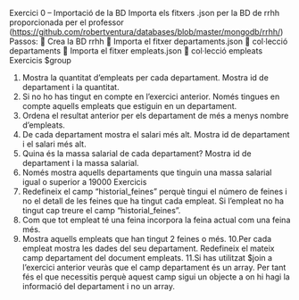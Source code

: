 Exercici 0 – Importació de la BD
Importa els fitxers .json per la BD de rrhh proporcionada per el professor
(https://github.com/robertventura/databases/blob/master/mongodb/rrhh/)
Passos:
 Crea la BD rrhh
 Importa el fitxer departaments.json  col·lecció departaments
 Importa el fitxer empleats.json  col·lecció empleats
Exercicis $group
1. Mostra la quantitat d’empleats per cada departament. Mostra id de departament i la
quantitat.
2. Si no ho has tingut en compte en l’exercici anterior. Només tingues en compte
aquells empleats que estiguin en un departament.
3. Ordena el resultat anterior per els departament de més a menys nombre
d’empleats.
4. De cada departament mostra el salari més alt. Mostra id de departament i el salari
més alt.
5. Quina és la massa salarial de cada departament? Mostra id de departament i la
massa salarial.
6. Només mostra aquells departaments que tinguin una massa salarial igual o
superior a 19000
Exercicis
7. Redefineix el camp “historial_feines” perquè tingui el número de feines i no el detall
de les feines que ha tingut cada empleat. Si l’empleat no ha tingut cap treure el
camp “historial_feines”.
8. Com que tot empleat té una feina incorpora la feina actual com una feina més.
9. Mostra aquells empleats que han tingut 2 feines o més.
10.Per cada empleat mostra les dades del seu departament. Redefineix el mateix
camp departament del document empleats.
11.Si has utilitzat $join a l’exercici anterior veuràs que el camp departament és un
array. Per tant fés el que necessitis perquè aquest camp sigui un objecte a on hi
hagi la informació del departament i no un array.

